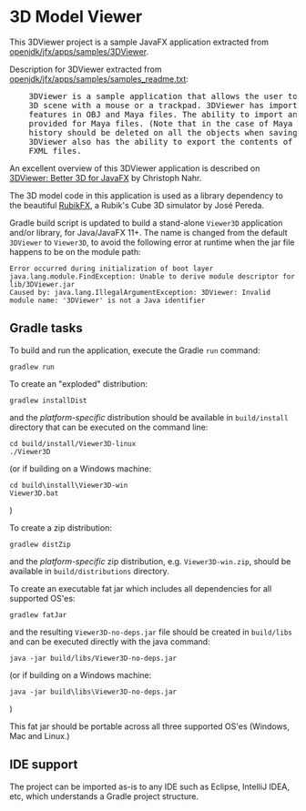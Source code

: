 # 3D Model Viewer

This 3DViewer project is a sample JavaFX application extracted from [openjdk/jfx/apps/samples/3DViewer](https://github.com/openjdk/jfx/tree/master/apps/samples/3DViewer).

Description for 3DViewer extracted from [openjdk/jfx/apps/samples/samples_readme.txt](https://github.com/openjdk/jfx/blob/master/apps/samples/samples_readme.txt):

<pre>
	3DViewer is a sample application that allows the user to navigate and examine a 
	3D scene with a mouse or a trackpad. 3DViewer has importers for a subset of the 
	features in OBJ and Maya files. The ability to import animation is also 
	provided for Maya files. (Note that in the case of Maya files, construction 
	history should be deleted on all the objects when saving as a Maya file.) 
	3DViewer also has the ability to export the contents of the scene as Java or 
	FXML files.
</pre>

An excellent overview of this 3DViewer application is described on [3DViewer: Better 3D for JavaFX](https://news.kynosarges.org/2018/04/08/3dviewer-better-3d-for-javafx/) by Christoph Nahr.

The 3D model code in this application is used as a library dependency to the beautiful [RubikFX](https://github.com/jperedadnr/RubikFX), a Rubik's Cube 3D simulator by José Pereda.

Gradle build script is updated to build a stand-alone `Viewer3D` application and/or library, for Java/JavaFX 11+. The name is changed from the default `3DViewer` to `Viewer3D`, to avoid the following error at runtime when the jar file happens to be on the module path:

	Error occurred during initialization of boot layer
	java.lang.module.FindException: Unable to derive module descriptor for lib/3DViewer.jar
	Caused by: java.lang.IllegalArgumentException: 3DViewer: Invalid module name: '3DViewer' is not a Java identifier

## Gradle tasks

To build and run the application, execute the Gradle `run` command:

	gradlew run

To create an "exploded" distribution:

	gradlew installDist

and the *platform-specific* distribution should be available in `build/install` directory that can be executed on the command line:

	cd build/install/Viewer3D-linux
	./Viewer3D

(or if building on a Windows machine:

	cd build\install\Viewer3D-win
	Viewer3D.bat

)

To create a zip distribution:

	gradlew distZip

and the *platform-specific* zip distribution, e.g. `Viewer3D-win.zip`, should be available in `build/distributions` directory.

To create an executable fat jar which includes all dependencies for all supported OS'es:

	gradlew fatJar

and the resulting `Viewer3D-no-deps.jar` file should be created in `build/libs` and can be executed directly with the java command:

	java -jar build/libs/Viewer3D-no-deps.jar

(or if building on a Windows machine:

	java -jar build\libs\Viewer3D-no-deps.jar

)

This fat jar should be portable across all three supported OS'es (Windows, Mac and Linux.)

## IDE support

The project can be imported as-is to any IDE such as Eclipse, IntelliJ IDEA, etc, which understands a Gradle project structure.

